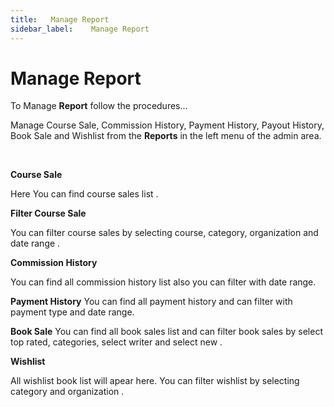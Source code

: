 ```yaml
---
title:   Manage Report
sidebar_label:    Manage Report
---
```



# Manage Report

To Manage **Report** follow the procedures…

 Manage Course Sale, Commission History, Payment History, Payout History, Book Sale and Wishlist from the **Reports** in the left menu of the admin area.

&nbsp;


**Course Sale**

 Here You can find course sales list .

**Filter Course Sale**

You can filter course sales by selecting course, category, organization and date range .

**Commission History**

 You can find all commission history list also you can filter with date range.

**Payment History**
You can find all payment history and can filter with payment type and date range.

**Book Sale**
You can find all book sales list and can filter book sales by select top rated, categories, select writer and select new .


**Wishlist**

All wishlist book list will apear here. You can filter wishlist by selecting category and organization .
